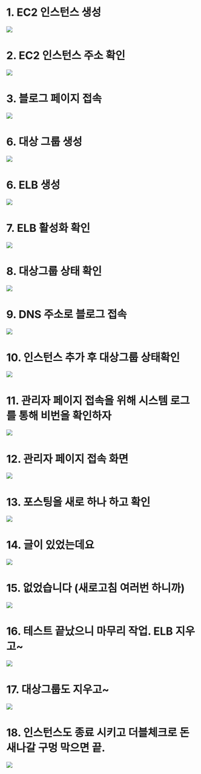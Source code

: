 # 1. EC2 인스턴스 생성
![](../AWS/screenshot/17.jpg)

# 2. EC2 인스턴스 주소 확인
![](../AWS/screenshot/18.jpg)

# 3. 블로그 페이지 접속
![](../AWS/screenshot/19.jpg)

# 6. 대상 그룹 생성
![](../AWS/screenshot/20.jpg)

# 6. ELB 생성
![](../AWS/screenshot/21.jpg)

# 7. ELB 활성화 확인
![](../AWS/screenshot/22.jpg)

# 8. 대상그룹 상태 확인
![](../AWS/screenshot/23.jpg)

# 9. DNS 주소로 블로그 접속
![](../AWS/screenshot/24.jpg)

# 10. 인스턴스 추가 후 대상그룹 상태확인
![](../AWS/screenshot/25.jpg)

# 11. 관리자 페이지 접속을 위해 시스템 로그를 통해 비번을 확인하자
![](../AWS/screenshot/26.jpg)

# 12. 관리자 페이지 접속 화면
![](../AWS/screenshot/27.jpg)

# 13. 포스팅을 새로 하나 하고 확인
![](../AWS/screenshot/28.jpg)

# 14. 글이 있었는데요
![](../AWS/screenshot/29.jpg)

# 15. 없었습니다 (새로고침 여러번 하니까)
![](../AWS/screenshot/30.jpg)

# 16. 테스트 끝났으니 마무리 작업. ELB 지우고~
![](../AWS/screenshot/31.jpg)

# 17. 대상그룹도 지우고~
![](../AWS/screenshot/32.jpg)

# 18. 인스턴스도 종료 시키고 더블체크로 돈 새나갈 구멍 막으면 끝.
![](../AWS/screenshot/33.jpg)
